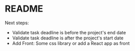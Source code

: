 # README

Next steps:
* Validate task deadline is before the project's end date
* Validate task deadline is after the project's start date
* Add Front: Some css library or add a React app as front